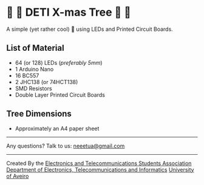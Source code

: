 # :christmas_tree: :christmas_tree: DETI X-mas Tree :christmas_tree: :christmas_tree:

A simple (yet rather cool) :christmas_tree: using LEDs and Printed Circuit Boards.


## List of Material
- 64 (or 128) LEDs (_preferably 5mm_)
- 1 Arduino Nano
- 16 BC557
- 2 JHC138 (or 74HCT138)
- SMD Resistors
- Double Layer Printed Circuit Boards

## Tree Dimensions
- Approximately an A4 paper sheet

--- 

Any questions?
Talk to us: neeetua@gmail.com

---

Created By the [Electronics and Telecommunications Students Association](https://www.facebook.com/neeetaauav/)
[Department of Electronics, Telecommunications and Informatics](https://www.ua.pt/deti/)
[University of Aveiro](https://www.ua.pt/)

